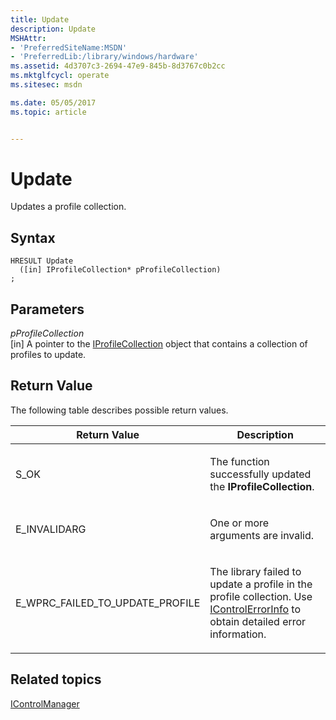 ```yaml
---
title: Update
description: Update
MSHAttr:
- 'PreferredSiteName:MSDN'
- 'PreferredLib:/library/windows/hardware'
ms.assetid: 4d3707c3-2694-47e9-845b-8d3767c0b2cc
ms.mktglfcycl: operate
ms.sitesec: msdn

ms.date: 05/05/2017
ms.topic: article


---
```


# Update


Updates a profile collection.

## Syntax


```
HRESULT Update
  ([in] IProfileCollection* pProfileCollection)
;
```

## Parameters


<a href="" id="pprofilecollection"></a>*pProfileCollection*  
\[in\] A pointer to the [IProfileCollection](iprofilecollection.md) object that contains a collection of profiles to update.

## Return Value


The following table describes possible return values.

<table>
<colgroup>
<col width="50%" />
<col width="50%" />
</colgroup>
<thead>
<tr class="header">
<th>Return Value</th>
<th>Description</th>
</tr>
</thead>
<tbody>
<tr class="odd">
<td><p>S_OK</p></td>
<td><p>The function successfully updated the <strong>IProfileCollection</strong>.</p></td>
</tr>
<tr class="even">
<td><p>E_INVALIDARG</p></td>
<td><p>One or more arguments are invalid.</p></td>
</tr>
<tr class="odd">
<td><p>E_WPRC_FAILED_TO_UPDATE_PROFILE</p></td>
<td><p>The library failed to update a profile in the profile collection. Use <a href="icontrolerrorinfo.md" data-raw-source="[IControlErrorInfo](icontrolerrorinfo.md)">IControlErrorInfo</a> to obtain detailed error information.</p></td>
</tr>
</tbody>
</table>

 

## Related topics


[IControlManager](icontrolmanager.md)

 

 







